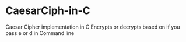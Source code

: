 # CaesarCiph-in-C
Caesar Cipher implementation in C 
Encrypts or decrypts based on if you pass e or d in Command line 
